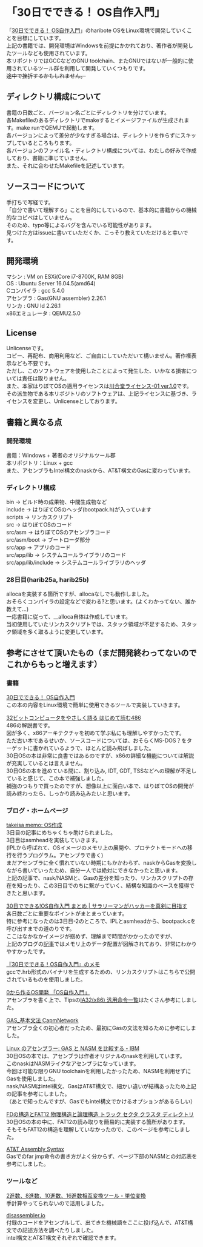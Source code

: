# 「30日でできる！ OS自作入門」

「[30日でできる！ OS自作入門](https://www.amazon.co.jp/dp/B00IR1HYI0)」のharibote OSをLinux環境で開発していくことを目標にしています。  
上記の書籍では、開発環境はWindowsを前提にかかれており、著作者が開発したツールなども使用されています。  
本リポジトリではGCCなどのGNU toolchain、またGNUではないが一般的に使用されているツール群を利用して開発していくつもりです。  
~~途中で挫折するかもしれません。~~

## ディレクトリ構成について
書籍の日数ごと、バージョン名ごとにディレクトリを分けています。  
各Makefileのあるディレクトリでmakeするとイメージファイルが生成されます。make runでQEMUで起動します。  
各バージョンによって差分が少なすぎる場合は、ディレクトリを作らずにスキップしているところもります。  
各バージョンのファイル名・ディレクトリ構成については、わたしの好みで作成しており、書籍に準じていません。  
また、それに合わせたMakefileを記述しています。

## ソースコードについて
手打ちで写経です。  
「自分で書いて理解する」ことを目的にしているので、基本的に書籍からの機械的なコピペはしていません。  
そのため、typo等によるバグを含んでいる可能性があります。  
見つけた方はissueに書いていただくか、こっそり教えていただけると幸いです。  

## 開発環境
マシン : VM on ESXi(Core i7-8700K, RAM 8GB)  
OS : Ubuntu Server 16.04.5(amd64)  
Cコンパイラ : gcc 5.4.0  
アセンブラ : Gas(GNU assembler) 2.26.1  
リンカ : GNU ld 2.26.1  
x86エミュレータ : QEMU2.5.0  

## License
Unlicenseです。  
コピー、再配布、商用利用など、ご自由にしていただいて構いません。著作権表示なども不要です。  
ただし、このソフトウェアを使用したことによって発生した、いかなる損害については責任は取りません。  
また、本家はりぼてOSの適用ライセンスは[川合堂ライセンス-01 ver.1.0](https://osdn.net/projects/hige/docs/license/ja/1/license.html)です。  
その派生物である本リポジトリのソフトウェアは、上記ライセンスに基づき、ライセンスを変更し、Unlicenseとしております。  

## 書籍と異なる点
### 開発環境
書籍：Windows + 著者のオリジナルツール郡  
本リポジトリ：Linux + gcc  
また、アセンブラもIntel構文のnaskから、AT&T構文のGasに変わっています。  
### ディレクトリ構成
bin -> ビルド時の成果物、中間生成物など  
include -> はりぼてOSのヘッダ(bootpack.h)が入っています  
scripts -> リンカスクリプト  
src -> はりぼてOSのコード  
src/asm -> はりぼてOSのアセンブラコード  
src/asm/boot -> ブートローダ部分  
src/app -> アプリのコード  
src/app/lib -> システムコールライブラリのコード  
src/app/lib/include -> システムコールライブラリのヘッダ  


### 28日目(harib25a, harib25b)
allocaを実装する箇所ですが、allocaなしでも動作しました。  
おそらくコンパイラの設定などで変わる?と思います。(よくわかってない、誰か教えて...)  
一応書籍に従って、\_\_alloca自体は作成しています。  
当初使用していたリンカスクリプトでは、スタック領域が不足するため、スタック領域を多く取るように変更しています。



## 参考にさせて頂いたもの（まだ開発終わってないのでこれからもっと増えます）
### 書籍

[30日でできる！ OS自作入門](https://www.amazon.co.jp/dp/B00IR1HYI0)  
この本の内容をLinux環境で簡単に使用できるツールで実装していきます。  
  
[32ビットコンピュータをやさしく語る はじめて読む486](https://www.amazon.co.jp/dp/B00OCF5YUA/ref=dp-kindle-redirect?_encoding=UTF8&btkr=1)  
486の解説書です。  
図が多く、x86アーキテクチャを初めて学ぶ私にも理解しやすかったです。  
ただ古い本であるせいか、ソースコードについては、おそらくMS-DOS？をターゲットに書かれているようで、ほとんど読み飛ばしました。  
30日OSの本は非常に良書ではあるのですが、x86の詳細な機能については解説が充実しているとは言えません。  
30日OSの本を進めている間に、割り込み, IDT, GDT, TSSなどへの理解が不足していると感じて、この本で補強しました。  
補強のつもりで買ったのですが、想像以上に面白い本で、はりぼてOSの開発が読み終わったら、しっかり読み込みたいと思います。  
  

### ブログ・ホームページ  
[takeisa memo: OS作成](http://takeisamemo.blogspot.com/search/label/OS%E4%BD%9C%E6%88%90)  
3日目の記事にめちゃくちゃ助けられました。  
3日目はasmheadを実装していきます。  
(IPLから呼ばれて、OSイメージのメモリ上の展開や、プロテクトモードへの移行を行うプログラム。アセンブラで書く)  
まだアセンブラに全く慣れていない時期にもかかわらず、naskからGasを変換しながら書いていったため、自分一人では絶対にできなかったと思います。  
上記の記事で、nask/NASMと、Gasの差分を知ったり、リンカスクリプトの存在を知ったり、この3日目でのちに繋がっていく、結構な知識のベースを獲得できたと思います。  
  
[30日でできる!OS自作入門 まとめ | サラリーマンがハッカーを真剣に目指す](http://bttb.s1.valueserver.jp/wordpress/blog/2018/04/17/makeos/)  
各日数ごとに重要なポイントがまとまっています。  
特に参考になったのは3日目-2のところで、IPLとasmheadから、bootpack.cを呼び出すまでの道のりです。  
ここはなかなかイメージが掴めず、理解まで時間がかかったのですが、  
上記のブログの[記事](http://bttb.s1.valueserver.jp/wordpress/blog/2017/12/06/makeos-3-2/)ではメモリ上のデータ配置が図解されており、非常にわかりやすかったです。  
  
[『30日でできる！OS自作入門』のメモ](https://vanya.jp.net/os/haribote.html)  
gccで.hrb形式のバイナリを生成するための、リンカスクリプトはこちらで公開されているものを使用しました。  
  
[0から作るOS開発 「OS自作入門」](http://softwaretechnique.jp/OS_Development/index.html)  
アセンブラを書く上で、Tipsの[IA32(x86) 汎用命令一覧](http://softwaretechnique.jp/OS_Development/Tips/IA32_instructions.html)はたくさん参考にしました。  
  
[GAS_基本文法 CapmNetwork](http://capm-network.com/?tag=GAS_%E5%9F%BA%E6%9C%AC%E6%96%87%E6%B3%95)  
アセンブラ全くの初心者だったため、最初にGasの文法を知るために参考にしました。  
  
[Linux のアセンブラー: GAS と NASM を比較する - IBM](https://www.ibm.com/developerworks/jp/linux/library/l-gas-nasm.html)  
30日OSの本では、アセンブラは作者オリジナルのnaskを利用しています。  
このnaskはNASMライクなアセンブラになっています。  
今回は可能な限りGNU toolchainを利用したかったため、NASMを利用せずにGasを使用しました。  
nask/NASMはintel構文、GasはAT&T構文で、細かい違いが結構あったため上記の記事を参考にしました。  
（あとで知ったんですが、Gasでもintel構文でかけるオプションがあるらしい）  
  
[FDの構造とFAT12 物理構造と論理構造 トラック セクタ クラスタ ディレクトリ](http://park12.wakwak.com/~eslab/pcmemo/fdfat/fdfat4.html)  
30日OSの本の中に、FAT12の読み取りを簡易的に実装する箇所があります。  
そもそもFAT12の構造を理解していなかったので、このページを参考にしました。  
  
[AT&T Assembly Syntax](https://csiflabs.cs.ucdavis.edu/~ssdavis/50/att-syntax.htm)  
Gasでのfar jmp命令の書き方がよく分からず、ページ下部のNASMとの対応表を参考にしました。
  

### ツールなど
[2進数、8進数、10進数、16進数相互変換ツール - 単位変換](https://hogehoge.tk/tool/number.html)  
手計算やってられないので活用しました。  
  
[disassembler.io](https://onlinedisassembler.com/static/home/index.html)  
付録のコードをアセンブルして、出てきた機械語をここに投げ込んで、AT&T構文での記述方法を調べたりしました。  
intel構文とAT&T構文それぞれで確認できます。

